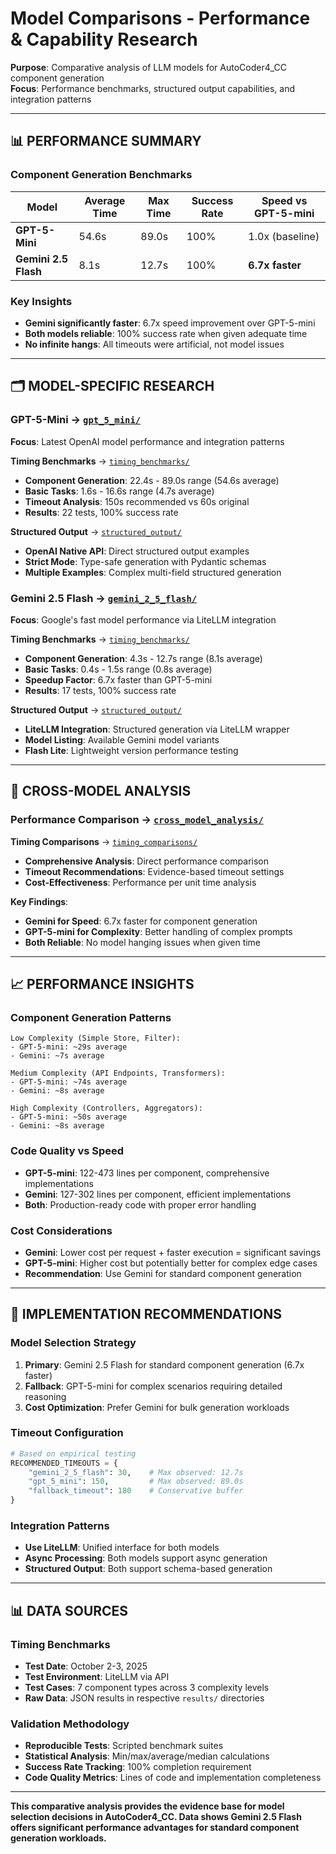 # Model Comparisons - Performance & Capability Research

**Purpose**: Comparative analysis of LLM models for AutoCoder4_CC component generation  
**Focus**: Performance benchmarks, structured output capabilities, and integration patterns

---

## 📊 **PERFORMANCE SUMMARY**

### **Component Generation Benchmarks**
| Model | Average Time | Max Time | Success Rate | Speed vs GPT-5-mini |
|-------|-------------|----------|--------------|-------------------|
| **GPT-5-Mini** | 54.6s | 89.0s | 100% | 1.0x (baseline) |
| **Gemini 2.5 Flash** | 8.1s | 12.7s | 100% | **6.7x faster** |

### **Key Insights**
- **Gemini significantly faster**: 6.7x speed improvement over GPT-5-mini
- **Both models reliable**: 100% success rate when given adequate time
- **No infinite hangs**: All timeouts were artificial, not model issues

---

## 🗂️ **MODEL-SPECIFIC RESEARCH**

### **GPT-5-Mini** → [`gpt_5_mini/`](gpt_5_mini/)
**Focus**: Latest OpenAI model performance and integration patterns

**Timing Benchmarks** → [`timing_benchmarks/`](gpt_5_mini/timing_benchmarks/)
- **Component Generation**: 22.4s - 89.0s range (54.6s average)
- **Basic Tasks**: 1.6s - 16.6s range (4.7s average)
- **Timeout Analysis**: 150s recommended vs 60s original
- **Results**: 22 tests, 100% success rate

**Structured Output** → [`structured_output/`](gpt_5_mini/structured_output/)  
- **OpenAI Native API**: Direct structured output examples
- **Strict Mode**: Type-safe generation with Pydantic schemas
- **Multiple Examples**: Complex multi-field structured generation

### **Gemini 2.5 Flash** → [`gemini_2_5_flash/`](gemini_2_5_flash/)
**Focus**: Google's fast model performance via LiteLLM integration

**Timing Benchmarks** → [`timing_benchmarks/`](gemini_2_5_flash/timing_benchmarks/)
- **Component Generation**: 4.3s - 12.7s range (8.1s average)
- **Basic Tasks**: 0.4s - 1.5s range (0.8s average)
- **Speedup Factor**: 6.7x faster than GPT-5-mini
- **Results**: 17 tests, 100% success rate

**Structured Output** → [`structured_output/`](gemini_2_5_flash/structured_output/)
- **LiteLLM Integration**: Structured generation via LiteLLM wrapper
- **Model Listing**: Available Gemini model variants
- **Flash Lite**: Lightweight version performance testing

---

## 🔄 **CROSS-MODEL ANALYSIS**

### **Performance Comparison** → [`cross_model_analysis/`](cross_model_analysis/)

**Timing Comparisons** → [`timing_comparisons/`](cross_model_analysis/timing_comparisons/)
- **Comprehensive Analysis**: Direct performance comparison
- **Timeout Recommendations**: Evidence-based timeout settings
- **Cost-Effectiveness**: Performance per unit time analysis

**Key Findings**:
- **Gemini for Speed**: 6.7x faster for component generation
- **GPT-5-mini for Complexity**: Better handling of complex prompts
- **Both Reliable**: No model hanging issues when given time

---

## 📈 **PERFORMANCE INSIGHTS**

### **Component Generation Patterns**
```
Low Complexity (Simple Store, Filter):
- GPT-5-mini: ~29s average
- Gemini: ~7s average

Medium Complexity (API Endpoints, Transformers):  
- GPT-5-mini: ~74s average
- Gemini: ~8s average

High Complexity (Controllers, Aggregators):
- GPT-5-mini: ~50s average  
- Gemini: ~8s average
```

### **Code Quality vs Speed**
- **GPT-5-mini**: 122-473 lines per component, comprehensive implementations
- **Gemini**: 127-302 lines per component, efficient implementations  
- **Both**: Production-ready code with proper error handling

### **Cost Considerations**
- **Gemini**: Lower cost per request + faster execution = significant savings
- **GPT-5-mini**: Higher cost but potentially better for complex edge cases
- **Recommendation**: Use Gemini for standard component generation

---

## 🎯 **IMPLEMENTATION RECOMMENDATIONS**

### **Model Selection Strategy**
1. **Primary**: Gemini 2.5 Flash for standard component generation (6.7x faster)
2. **Fallback**: GPT-5-mini for complex scenarios requiring detailed reasoning
3. **Cost Optimization**: Prefer Gemini for bulk generation workloads

### **Timeout Configuration**
```python
# Based on empirical testing
RECOMMENDED_TIMEOUTS = {
    "gemini_2_5_flash": 30,    # Max observed: 12.7s
    "gpt_5_mini": 150,         # Max observed: 89.0s  
    "fallback_timeout": 180    # Conservative buffer
}
```

### **Integration Patterns**
- **Use LiteLLM**: Unified interface for both models
- **Async Processing**: Both models support async generation
- **Structured Output**: Both support schema-based generation

---

## 📊 **DATA SOURCES**

### **Timing Benchmarks**
- **Test Date**: October 2-3, 2025
- **Test Environment**: LiteLLM via API
- **Test Cases**: 7 component types across 3 complexity levels
- **Raw Data**: JSON results in respective `results/` directories

### **Validation Methodology**
- **Reproducible Tests**: Scripted benchmark suites
- **Statistical Analysis**: Min/max/average/median calculations
- **Success Rate Tracking**: 100% completion requirement
- **Code Quality Metrics**: Lines of code and implementation completeness

---

**This comparative analysis provides the evidence base for model selection decisions in AutoCoder4_CC. Data shows Gemini 2.5 Flash offers significant performance advantages for standard component generation workloads.**